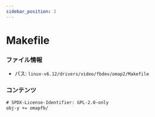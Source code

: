```yaml
---
sidebar_position: 2
---
```

# Makefile

### ファイル情報

- パス: `linux-v6.12/drivers/video/fbdev/omap2/Makefile`

### コンテンツ

```txt
# SPDX-License-Identifier: GPL-2.0-only
obj-y += omapfb/

```
